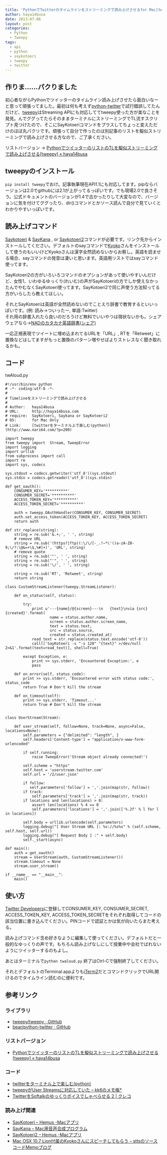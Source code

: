 ```yaml
---
title: 'PythonでTwitterのタイムラインをストリーミングで読み上げさせるfor Mac[tweepy]'
author: haya14busa
date: 2013-07-06
layout: post
categories:
  - Python
  - Tweepy
tags:
  - api
  - python
  - saykotoeri
  - tweepy
  - twitter
---
```

## 作りま……パクりました

初心者ながらPythonでツイッターのタイムライン読み上げさせたら面白いなーと思って頑張ってました。最初は何も考えず[python-twitter][1]で試行錯誤してたんだけど、[tweepy][2]はStreaming APIにも対応しててtweepy使った方が楽なことを発見。んでググってたらそのままターミナルにストリーミングでTL流すスクリプト見つけたので、そこにSayKotoeriコマンドをプラスしてちょっと変えただけのほぼ丸パクリです。頑張って自分で作ったのは別記事のリストを擬似ストリーミングで読み上げさせる方なので、ご了承ください。

リストバージョン -> [PythonでツイッターのリストのTLを擬似ストリーミングで読み上げさせる[tweepy] « haya14busa][3]

## tweepyのインストール

`pip install tweepy`でおけ。記事執筆現在API1.1にも対応してます。pipならバージョンは2.0でgithubには2.1が上がってるっぽいです。でも現場2.0で良さそう。公式ドキュメントのバージョンが1.4で古かったりして大変なので、バージョンに気を付けてググったり、dir()コマンドとかソース読んで自分で見ていくとわかりやすいっぽいです。

## 読み上げコマンド

[Saykotoeri][4] & [SayKana][5] , or [Saykotoeri2][6]コマンドが必要です。リンク先からインストールしてください。デフォルトのsayコマンドで[Kyoko][7]さんをインストールして使うのもいいけどKyokoさんは漢字全然読めないからお察し。英語を読ませる場合、sayコマンドの発音は凄いと思います。英語用リストではsayコマンド使ってます。

SayKotoeri2の方がいろいろコマンドのオプションがあって使いやすいんだけど、女性1、いわゆるゆっくり(れいむ)の声がSayKotoeriの方でしか使えなかったんでやむなくSayKotoeri使ってます。SayKotoeri2で同じ声使う方法知ってる方がいらしたら教えてほしい。

それとSayKotoeriは英語が全然読めないのでことえり辞書で教育するといいっぽいです。(例: 読み->ついったー, 単語:Twitter)  
それ用の辞書入れたら良いのだろうけど無料でいいやつは現状ないかも。シェアウェアなら->[NADのカタカナ英語辞書(シェア)][8]

一応正規表現でツイートに埋め込まれてるURLを「URL」, RTを「Retweet」に置換などはしてますがもっと置換のパターン増やせばよりストレスなく聞き取れるかも。

## コード

twAloud.py

    #!/usr/bin/env python
    # -*- coding:utf-8 -*-
    #
    # Timelineをストリーミングで読み上げさせる
    # 
    # Author:   haya14busa
    # URL:      http://haya14busa.com
    # require:  SayKotoeri, Saykana or SayKotoeri2
    # OS:       for Mac Only
    # Link:     [twitterをターミナル上で楽しむ(python)](http://www.nari64.com/?p=200)
    
    import tweepy
    from tweepy import  Stream, TweepError
    import logging
    import urllib
    from subprocess import call
    import re
    import sys, codecs
    
    sys.stdout = codecs.getwriter('utf_8')(sys.stdout)
    sys.stdin = codecs.getreader('utf_8')(sys.stdin)
    
    def get_oauth():
        CONSUMER_KEY='**********'
        CONSUMER_SECRET='**********'
        ACCESS_TOKEN_KEY='**********'
        ACCESS_TOKEN_SECRET='**********'
    
        auth = tweepy.OAuthHandler(CONSUMER_KEY, CONSUMER_SECRET)
        auth.set_access_token(ACCESS_TOKEN_KEY, ACCESS_TOKEN_SECRET)
        return auth
    
    def str_replace(string):
        string = re.sub('&.+;', ' ', string)
        # remove URL
        string = re.sub('(https?|ftp)(:\/\/[-_.!~*\'()a-zA-Z0-9;\/?:\@&=+\$,%#]+)', 'URL', string)
        # remove quote
        string = re.sub('"', ' ', string)
        string = re.sub("'", ' ', string)
        string = re.sub('\/', ' ', string)
    
        string = re.sub('RT', 'Retweet', string)
        return string
    
    class CustomStreamListener(tweepy.StreamListener):
    
        def on_status(self, status):
    
            try:
                print u'---{name}/@{screen}---\n   {text}\nvia {src} {created}'.format(
                        name = status.author.name,
                        screen = status.author.screen_name,
                        text = status.text,
                        src = status.source,
                        created = status.created_at)
                read_text = str_replace(status.text.encode('utf-8'))
                call(['SayKotoeri -s "-s 120" "{text}" >/dev/null 2>&1'.format(text=read_text)], shell=True)
    
            except Exception, e:
                print >> sys.stderr, 'Encountered Exception:', e
                pass
    
        def on_error(self, status_code):
            print >> sys.stderr, 'Encountered error with status code:', status_code
            return True # Don't kill the stream
    
        def on_timeout(self):
            print >> sys.stderr, 'Timeout...'
            return True # Don't kill the stream
    
    
    class UserStream(Stream):
    
        def user_stream(self, follow=None, track=None, async=False, locations=None):
            self.parameters = {"delimited": "length", }
            self.headers['Content-type'] = "application/x-www-form-urlencoded"
    
            if self.running:
                raise TweepError('Stream object already connected!')
    
            self.scheme = "https"
            self.host = 'userstream.twitter.com'
            self.url = '/2/user.json'
    
            if follow:
               self.parameters['follow'] = ','.join(map(str, follow))
            if track:
                self.parameters['track'] = ','.join(map(str, track))
            if locations and len(locations) > 0:
                assert len(locations) % 4 == 0
                self.parameters['locations'] = ','.join(['%.2f' % l for l in locations])
    
            self.body = urllib.urlencode(self.parameters)
            logging.debug("[ User Stream URL ]: %s://%s%s" % (self.scheme, self.host, self.url))
            logging.debug("[ Request Body ] :" + self.body)
            self._start(async)
    
    def main():
        auth = get_oauth()
        stream = UserStream(auth, CustomStreamListener())
        stream.timeout = None
        stream.user_stream()
    
    if __name__ == "__main__":
        main()
    

## 使い方

[Twitter Developers][9]に登録してCONSUMER\_KEY, CONSUMER\_SECRET, ACCESS\_TOKEN\_KEY, ACCESS\_TOKEN\_SECRETをそれぞれ取得してコードの該当位置に書き込んでください。PINコードで認証とかは気が向いたらまた考える。

読み上げコマンド含め好きなように編集して使ってください。デフォルトだと一般的なゆっくりの声です。もちろん読み上げなしにして授業中や会社でばれないようにツイッターするのもよし。

あとはターミナルで`python twaloud.py` 終了はCtrl-Cで強制終了してください。

それとデフォルトのTerminal.appよりも[iTerm2][10]だとコマンドクリックでURL開けるのでタイムライン読むのに便利です。

## 参考リンク

### ライブラリ

*   [tweepy/tweepy · GitHub][11]
*   [bear/python-twitter · GitHub][12]

### リストバージョン

*   [PythonでツイッターのリストのTLを擬似ストリーミングで読み上げさせる[tweepy] « haya14busa][3]

### コード

*   [twitterをターミナル上で楽しむ(python)][13]
*   [tweepyがUser Streamsに対応していた &#8211; kk6のメモ帳*][14]
*   [TwitterをSoftalkのゆっくりボイスでしゃべらせる 2 | クレコ][15]

### 読み上げ関連

*   [SayKotoeri &#8211; Hemus -Macアプリ][16]
*   [SayKana &#8211; Mac用音声合成プログラム][17]
*   [SayKotoeri2 &#8211; Hemus -Macアプリ][18]
*   [Mac OSX 10.7 Lion付属のKyokoさんにスピーチしてもらう &#8211; sttsのソースコードMemoブログ][19]

 [1]: (https://github.com/bear/python-twitter)
 [2]: (https://github.com/tweepy/tweepy)
 [3]: http://haya14busa.com/tweepy-read-aloud-list-tl/
 [4]: (https://sites.google.com/site/nicohemus/home/saykotoeri)
 [5]: (http://www.a-quest.com/quickware/saykana/)
 [6]: (https://sites.google.com/site/nicohemus/home/saykotoeri2)
 [7]: (http://stts.hatenablog.com/entry/20110724/1311513263)
 [8]: http://nadroom.dousetsu.com/download/download_katakana_share.html
 [9]: https://dev.twitter.com/
 [10]: (http://www.iterm2.com/#/section/home)
 [11]: https://github.com/tweepy/tweepy
 [12]: https://github.com/bear/python-twitter
 [13]: http://www.nari64.com/?p=200
 [14]: http://kk6.hateblo.jp/entry/20110817/1313564125
 [15]: http://creco.net/2009/07/17/softalk_twitter_to_bring_out_slowly_in_a_voice_of/
 [16]: https://sites.google.com/site/nicohemus/home/saykotoeri
 [17]: http://www.a-quest.com/quickware/saykana/
 [18]: https://sites.google.com/site/nicohemus/home/saykotoeri2
 [19]: http://stts.hatenablog.com/entry/20110724/1311513263
